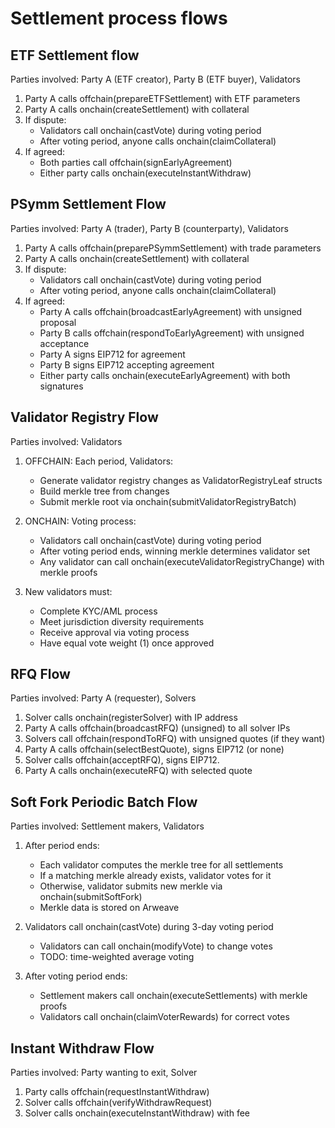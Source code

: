 # Settlement process flows

## ETF Settlement flow

Parties involved: Party A (ETF creator), Party B (ETF buyer), Validators

1. Party A calls offchain(prepareETFSettlement) with ETF parameters
2. Party A calls onchain(createSettlement) with collateral
3. If dispute:
   - Validators call onchain(castVote) during voting period
   - After voting period, anyone calls onchain(claimCollateral)
4. If agreed:
   - Both parties call offchain(signEarlyAgreement)
   - Either party calls onchain(executeInstantWithdraw)

## PSymm Settlement Flow

Parties involved: Party A (trader), Party B (counterparty), Validators

1. Party A calls offchain(preparePSymmSettlement) with trade parameters
2. Party A calls onchain(createSettlement) with collateral
3. If dispute:
   - Validators call onchain(castVote) during voting period
   - After voting period, anyone calls onchain(claimCollateral)
4. If agreed:
   - Party A calls offchain(broadcastEarlyAgreement) with unsigned proposal
   - Party B calls offchain(respondToEarlyAgreement) with unsigned acceptance
   - Party A signs EIP712 for agreement
   - Party B signs EIP712 accepting agreement
   - Either party calls onchain(executeEarlyAgreement) with both signatures

## Validator Registry Flow

Parties involved: Validators

1. OFFCHAIN: Each period, Validators:

   - Generate validator registry changes as ValidatorRegistryLeaf structs
   - Build merkle tree from changes
   - Submit merkle root via onchain(submitValidatorRegistryBatch)

2. ONCHAIN: Voting process:

   - Validators call onchain(castVote) during voting period
   - After voting period ends, winning merkle determines validator set
   - Any validator can call onchain(executeValidatorRegistryChange) with merkle proofs

3. New validators must:
   - Complete KYC/AML process
   - Meet jurisdiction diversity requirements
   - Receive approval via voting process
   - Have equal vote weight (1) once approved

## RFQ Flow

Parties involved: Party A (requester), Solvers

1. Solver calls onchain(registerSolver) with IP address
2. Party A calls offchain(broadcastRFQ) (unsigned) to all solver IPs
3. Solvers call offchain(respondToRFQ) with unsigned quotes (if they want)
4. Party A calls offchain(selectBestQuote), signs EIP712 (or none)
5. Solver calls offchain(acceptRFQ), signs EIP712.
6. Party A calls onchain(executeRFQ) with selected quote

## Soft Fork Periodic Batch Flow

Parties involved: Settlement makers, Validators

1. After period ends:

   - Each validator computes the merkle tree for all settlements
   - If a matching merkle already exists, validator votes for it
   - Otherwise, validator submits new merkle via onchain(submitSoftFork)
   - Merkle data is stored on Arweave

2. Validators call onchain(castVote) during 3-day voting period

   - Validators can call onchain(modifyVote) to change votes
   - TODO: time-weighted average voting

3. After voting period ends:

   - Settlement makers call onchain(executeSettlements) with merkle proofs
   - Validators call onchain(claimVoterRewards) for correct votes

## Instant Withdraw Flow

Parties involved: Party wanting to exit, Solver

1. Party calls offchain(requestInstantWithdraw)
2. Solver calls offchain(verifyWithdrawRequest)
3. Solver calls onchain(executeInstantWithdraw) with fee
